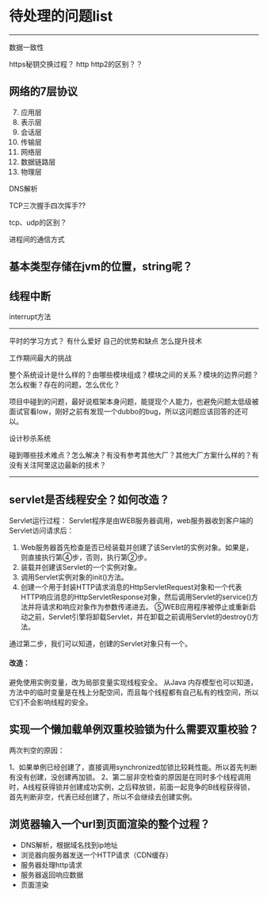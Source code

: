 # 待处理的问题list

---

数据一致性




https秘钥交换过程？
http http2的区别？？

## 网络的7层协议
7. 应用层
6. 表示层
5. 会话层
4. 传输层
3. 网络层
2. 数据链路层
1. 物理层

DNS解析

TCP三次握手四次挥手??

tcp、udp的区别？

进程间的通信方式



## 基本类型存储在jvm的位置，string呢？





## 线程中断

interrupt方法

---
<!-- ========================================= -->
平时的学习方式？ 有什么爱好
自己的优势和缺点
怎么提升技术

工作期间最大的挑战
<!-- ========================================= -->

整个系统设计是什么样的？由哪些模块组成？模块之间的关系？模块的边界问题？怎么权衡？存在的问题，怎么优化？




项目中碰到的问题，最好说框架本身问题，能提现个人能力，也避免问题太低级被面试官看low，刚好之前有发现一个dubbo的bug，所以这问题应该回答的还可以。

设计秒杀系统

碰到哪些技术难点？怎么解决？有没有参考其他大厂？其他大厂方案什么样的？有没有关注阿里这边最新的技术？


---

## servlet是否线程安全？如何改造？
Servlet运行过程：
Servlet程序是由WEB服务器调用，web服务器收到客户端的Servlet访问请求后：
1. Web服务器首先检查是否已经装载并创建了该Servlet的实例对象。如果是，则直接执行第④步，否则，执行第②步。
2. 装载并创建该Servlet的一个实例对象。
3. 调用Servlet实例对象的init()方法。
4. 创建一个用于封装HTTP请求消息的HttpServletRequest对象和一个代表HTTP响应消息的HttpServletResponse对象，然后调用Servlet的service()方法并将请求和响应对象作为参数传递进去。
⑤WEB应用程序被停止或重新启动之前，Servlet引擎将卸载Servlet，并在卸载之前调用Servlet的destroy()方法。

通过第二步，我们可以知道，创建的Servlet对象只有一个。

#### 改造：
避免使用实例变量，改为局部变量实现线程安全。
从Java 内存模型也可以知道，方法中的临时变量是在栈上分配空间，而且每个线程都有自己私有的栈空间，所以它们不会影响线程的安全。


## 实现一个懒加载单例双重校验锁为什么需要双重校验？

两次判空的原因：

1、如果单例已经创建了，直接调用synchronized加锁比较耗性能。所以首先判断有没有创建，没创建再加锁。
2、第二层非空检查的原因是在同时多个线程调用时，A线程获得锁并创建成功实例，之后释放锁，前面一起竞争的B线程获得锁，首先判断非空，代表已经创建了，所以不会继续去创建实例。


## 浏览器输入一个url到页面渲染的整个过程？
- DNS解析，根据域名找到ip地址
- 浏览器向服务器发送一个HTTP请求（CDN缓存）
- 服务器处理http请求
- 服务器返回响应数据
- 页面渲染



